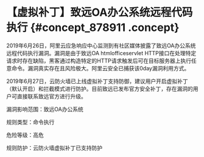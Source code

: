 # 【虚拟补丁】致远OA办公系统远程代码执行 {#concept_878911 .concept}

2019年6月26日，阿里云应急响应中心监测到有社区媒体披露了致远OA办公系统远程代码执行漏洞。漏洞是由于致远OA htmlofficeservlet HTTP接口在处理特定请求时存在缺陷，黑客通过构造特定的HTTP请求触发后可在目标服务器上执行任意命令。漏洞真实存在且风险极大。阿里云安全已捕获该0day漏洞利用方式。

2019年6月27日，云防火墙已上线虚拟补丁支持防御，建议用户开启虚拟补丁（默认开启）和拦截模式进行防护。目前致远已发布官方安全补丁，存在漏洞的用户可直接联系致远官方进行升级。

漏洞影响范围：致远OA办公系统

规则类型：命令执行

危险等级：高危

规则防护：云防火墙虚拟补丁已支持防护

